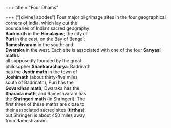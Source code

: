 +++
title = "Four Dhams"

+++
(“[divine] abodes”) Four major pilgrimage sites in the four geographical corners of India, which lay out the  
boundaries of India’s sacred geography:  
**Badrinath** in the **Himalayas**; the city of  
**Puri** in the east, on the Bay of Bengal;  
**Rameshvaram** in the south; and  
**Dwaraka** in the west. Each site is associated with one of the four **Sanyasi maths**  
all supposedly founded by the great  
philosopher **Shankaracharya**: Badrinath  
has the **Jyotir math** in the town of  
**Joshimath** (about thirty-five miles  
south of Badrinath), Puri has the  
**Govardhan math**, Dwaraka has the  
**Sharada math**, and Rameshvaram has  
the **Shringeri math** (in Shringeri). The  
first three of these maths are close to  
their associated sacred sites (**tirthas**),  
but Shringeri is about 450 miles away  
from Rameshvaram.